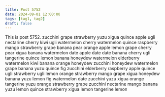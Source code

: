 ```yaml
---
title: Post 5752
date: 2024-09-01 12:00:00
tags: [tag1, tag2]
draft: false
---
```

This is post 5752.
zucchini
grape
strawberry
yuzu
xigua
quince
apple
ugli
nectarine
cherry
kiwi
ugli
watermelon
cherry
watermelon
quince
raspberry
mango
strawberry
grape
banana
pear
orange
apple
lemon
grape
cherry
pear
xigua
banana
watermelon
date
apple
date
date
banana
cherry
ugli
tangerine
quince
lemon
banana
honeydew
watermelon
elderberry
watermelon
kiwi
banana
orange
honeydew
zucchini
honeydew
watermelon
grape
banana
yuzu
quince
fig
zucchini
elderberry
raspberry
apple
quince
ugli
strawberry
ugli
lemon
orange
strawberry
mango
grape
xigua
honeydew
banana
yuzu
lemon
fig
watermelon
date
zucchini
yuzu
xigua
orange
tangerine
yuzu
orange
strawberry
grape
zucchini
nectarine
mango
banana
yuzu
lemon
quince
strawberry
xigua
lemon
tangerine
lemon
